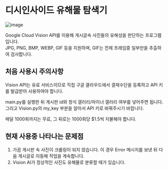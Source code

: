 # 디시인사이드 유해물 탐색기  
![image](https://user-images.githubusercontent.com/50689611/125586980-52466ae2-a6a1-4acc-818f-aa793dc58c1f.png)

Google Cloud Vision API를 이용해 게시글속 사진들의 유해성을 판단하는 프로그램입니다.  
JPG, PNG, BMP, WEBP, GIF 등을 지원하며, GIF는 전체 프레임중 일부만을 추출하여 검사합니다.    

## 처음 사용시 주의사항  
Vision API는 유료 서비스이므로 직접 구글 클라우드에서 결제수단을 등록하고 API 키를 발급받아 사용하여야 합니다.    

main.py를 실행한 뒤 게시판 id와 정식 갤러리/마이너 갤러리 여부를 넣어주면 됩니다.  
그리고 Vision.py의 my_key 부분을 알아서 API 키로 바꿔주시기 바랍니다.  
  
매달 1000회까지는 무료, 그 뒤로는 1000회당 $1.5씩 지불해야 합니다.  
## 현재 사용중 나타나는 문제점  
1. 가끔 게시판 속 사진이 크롤링이 되지 않습니다. 이 경우 Error 메시지를 보낸 뒤 다음 게시글로 이동해 작업을 계속합니다.
2. Vision AI가 정상적인 사진도 유해물로 분류할 때가 있습니다.
